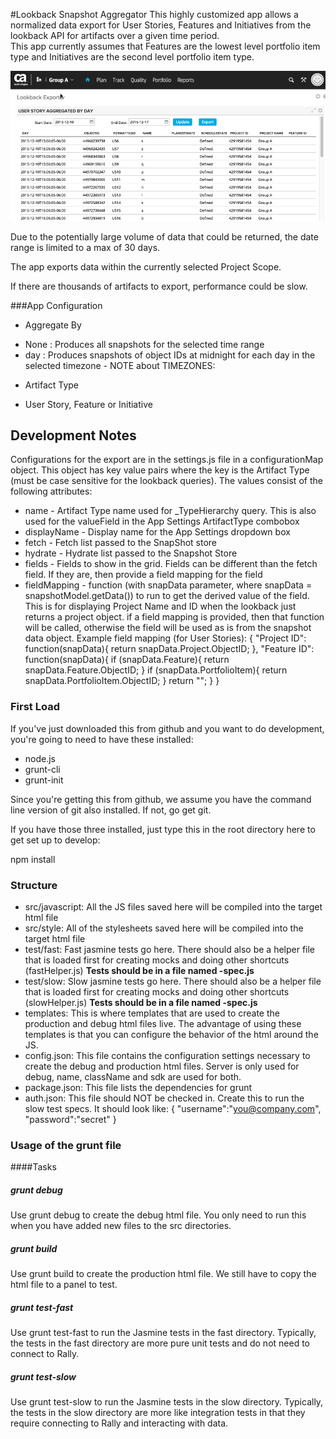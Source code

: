 #Lookback Snapshot Aggregator
This highly customized app allows a normalized data export for User Stories, Features and Initiatives from the lookback API for artifacts over a given time period.  
This app currently assumes that Features are the lowest level portfolio item type and Initiatives are the second level portfolio item type.

![ScreenShot](/images/lookback-aggregator.png)

Due to the potentially large volume of data that could be returned, the date range is limited to a max of 30 days. 
 
The app exports data within the currently selected Project Scope.  

If there are thousands of artifacts to export, performance could be slow.  

###App Configuration 
* Aggregate By
- None : Produces all snapshots for the selected time range 
- day  : Produces snapshots of object IDs at midnight for each day in the selected timezone - NOTE about TIMEZONES: 

* Artifact Type 
- User Story, Feature or Initiative


## Development Notes

Configurations for the export are in the settings.js file in a configurationMap object.  This object has key value pairs where the key is the Artifact Type (must be case sensitive for the lookback queries).
The values consist of the following attributes:

* name - Artifact Type name used for _TypeHierarchy query.  This is also used for the valueField in the App Settings ArtifactType combobox
* displayName - Display name for the App Settings dropdown box
* fetch - Fetch list passed to the SnapShot store
* hydrate - Hydrate list passed to the Snapshot Store
* fields - Fields to show in the grid.  Fields can be different than the fetch field.  If they are, then provide a field mapping for the field
* fieldMapping - function (with snapData parameter, where snapData = snapshotModel.getData()) to run to get the derived value of the field.  This is for displaying Project Name and ID when the lookback just returns a project object. if a field mapping is provided, then that function will be called, otherwise the field will be used as is from the snapshot data object. 
Example field mapping (for User Stories):
{
    "Project ID": function(snapData){
      return snapData.Project.ObjectID;
    },
    "Feature ID": function(snapData){
      if (snapData.Feature){
        return snapData.Feature.ObjectID;
      } 
      if (snapData.PortfolioItem){
        return snapData.PortfolioItem.ObjectID;
      }
      return "";
    }
}
### First Load

If you've just downloaded this from github and you want to do development, 
you're going to need to have these installed:

 * node.js
 * grunt-cli
 * grunt-init
 
Since you're getting this from github, we assume you have the command line
version of git also installed.  If not, go get git.

If you have those three installed, just type this in the root directory here
to get set up to develop:

  npm install

### Structure

  * src/javascript:  All the JS files saved here will be compiled into the 
  target html file
  * src/style: All of the stylesheets saved here will be compiled into the 
  target html file
  * test/fast: Fast jasmine tests go here.  There should also be a helper 
  file that is loaded first for creating mocks and doing other shortcuts
  (fastHelper.js) **Tests should be in a file named <something>-spec.js**
  * test/slow: Slow jasmine tests go here.  There should also be a helper
  file that is loaded first for creating mocks and doing other shortcuts 
  (slowHelper.js) **Tests should be in a file named <something>-spec.js**
  * templates: This is where templates that are used to create the production
  and debug html files live.  The advantage of using these templates is that
  you can configure the behavior of the html around the JS.
  * config.json: This file contains the configuration settings necessary to
  create the debug and production html files.  Server is only used for debug,
  name, className and sdk are used for both.
  * package.json: This file lists the dependencies for grunt
  * auth.json: This file should NOT be checked in.  Create this to run the
  slow test specs.  It should look like:
    {
        "username":"you@company.com",
        "password":"secret"
    }
  
### Usage of the grunt file
####Tasks
    
##### grunt debug

Use grunt debug to create the debug html file.  You only need to run this when you have added new files to
the src directories.

##### grunt build

Use grunt build to create the production html file.  We still have to copy the html file to a panel to test.

##### grunt test-fast

Use grunt test-fast to run the Jasmine tests in the fast directory.  Typically, the tests in the fast 
directory are more pure unit tests and do not need to connect to Rally.

##### grunt test-slow

Use grunt test-slow to run the Jasmine tests in the slow directory.  Typically, the tests in the slow
directory are more like integration tests in that they require connecting to Rally and interacting with
data.
